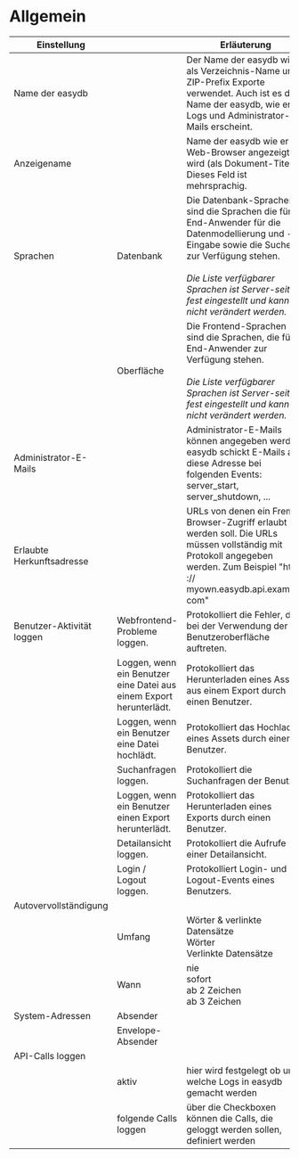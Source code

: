 # Allgemein


|Einstellung | | Erläuterung |
|------|--|--------|
|Name der easydb| | Der Name der easydb wird als Verzeichnis-Name und ZIP-Prefix Exporte verwendet. Auch ist es der Name der easydb, wie er in Logs und Administrator-E-Mails erscheint. |
|Anzeigename | | Name der easydb wie er im Web-Browser angezeigt wird (als Dokument-Titel). Dieses Feld ist mehrsprachig. |
|Sprachen | Datenbank | Die Datenbank-Sprachen sind die Sprachen die für End-Anwender für die Datenmodellierung und -Eingabe sowie die Suche zur Verfügung stehen. <br><br>_Die Liste verfügbarer Sprachen ist Server-seitig fest eingestellt und kann nicht verändert werden._ |
|  | Oberfläche | Die Frontend-Sprachen sind die Sprachen, die für End-Anwender zur Verfügung stehen. <br><br>_Die Liste verfügbarer Sprachen ist Server-seitig fest eingestellt und kann nicht verändert werden._|
|Administrator-E-Mails| |Administrator-E-Mails können angegeben werden. easydb schickt E-Mails an diese Adresse bei folgenden Events: server_start, server_shutdown, ...|
|Erlaubte Herkunftsadresse| |URLs von denen ein Fremd-Browser-Zugriff erlaubt werden soll. Die URLs müssen vollständig mit Protokoll angegeben werden. Zum Beispiel "​​http :// myown.easydb.api.example. com" |
|Benutzer-Aktivität loggen |Webfrontend-Probleme loggen. |Protokolliert die Fehler, die bei der Verwendung der Benutzeroberfläche auftreten. |
| |Loggen, wenn ein Benutzer eine Datei aus einem Export herunterlädt. |Protokolliert das Herunterladen eines Assets aus einem Export durch einen Benutzer. |
| |Loggen, wenn ein Benutzer eine Datei hochlädt. |Protokolliert das Hochladen eines Assets durch einen Benutzer. |
| |Suchanfragen loggen. |Protokolliert die Suchanfragen der Benutzer. |
| |Loggen, wenn ein Benutzer einen Export herunterlädt. |Protokolliert das Herunterladen eines Exports durch einen Benutzer. |
| |Detailansicht loggen. |Protokolliert die Aufrufe einer Detailansicht. |
| |Login / Logout loggen. |Protokolliert Login- und Logout-Events eines Benutzers. |
|Autovervollständigung|||
||Umfang|Wörter & verlinkte Datensätze <br>Wörter <br>Verlinkte Datensätze|
||Wann|nie <br> sofort <br> ab 2 Zeichen <br> ab 3 Zeichen|
|System-Adressen|Absender||
||Envelope-Absender||
|API-Calls loggen|||
||aktiv|hier wird festgelegt ob und welche Logs in easydb gemacht werden|
||folgende Calls loggen|über die Checkboxen können die Calls, die geloggt werden sollen, definiert werden|

